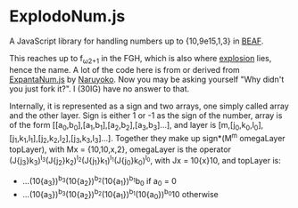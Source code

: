 # ExplodoNum.js
A JavaScript library for handling numbers up to {10,9e15,1,3} in [BEAF](https://googology.fandom.com/wiki/BEAF).

This reaches up to f<sub>ω2+1</sub> in the FGH, which is also where [explosion](https://googology.fandom.com/wiki/Explosion) lies, hence the name.
A lot of the code here is from or derived from [ExpantaNum.js](https://github.com/Naruyoko/ExpantaNum.js/) by [Naruyoko](https://github.com/Naruyoko/). Now you may be asking yourself "Why didn't you just fork it?". I (30IG) have no answer to that.

Internally, it is represented as a sign and two arrays, one simply called array and the other layer. Sign is either 1 or -1 as the sign of the number, array is of the form \[\[a<sub>0</sub>,b<sub>0</sub>\],\[a<sub>1</sub>,b<sub>1</sub>\],\[a<sub>2</sub>,b<sub>2</sub>\],\[a<sub>3</sub>,b<sub>3</sub>\]...\], and layer is \[m,\[j<sub>0</sub>,k<sub>0</sub>,l<sub>0</sub>\],\[j<sub>1</sub>,k<sub>1</sub>,l<sub>1</sub>\],\[j<sub>2</sub>,k<sub>2</sub>,l<sub>2</sub>\],\[j<sub>3</sub>,k<sub>3</sub>,l<sub>3</sub>\]...\]. Together they make up sign*(M<sup>m</sup> omegaLayer topLayer), with Mx = {10,10,x,2}, omegaLayer is the operator (J{j<sub>3</sub>}k<sub>3</sub>)<sup>l<sub>3</sub></sup>(J{j<sub>2</sub>}k<sub>2</sub>)<sup>l<sub>2</sub></sup>(J{j<sub>1</sub>}k<sub>1</sub>)<sup>l<sub>1</sub></sup>(J{j<sub>0</sub>}k<sub>0</sub>)<sup>l<sub>0</sub></sup>, with Jx = 10{x}10, and topLayer is:
- ...(10{a<sub>3</sub>})<sup>b<sub>3</sub></sup>(10{a<sub>2</sub>})<sup>b<sub>2</sub></sup>(10{a<sub>1</sub>})<sup>b<sub>1</sub></sup>b<sub>0</sub> if a<sub>0</sub> = 0
- ...(10{a<sub>3</sub>})<sup>b<sub>3</sub></sup>(10{a<sub>2</sub>})<sup>b<sub>2</sub></sup>(10{a<sub>1</sub>})<sup>b<sub>1</sub></sup>(10{a<sub>0</sub>})<sup>b<sub>0</sub></sup>10 otherwise
